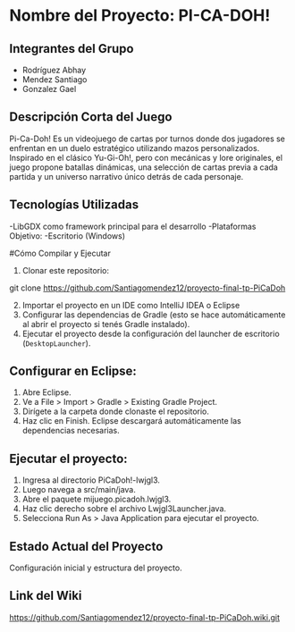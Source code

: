 # Nombre del Proyecto: PI-CA-DOH! 

## Integrantes del Grupo
 
- Rodríguez Abhay
- Mendez Santiago
- Gonzalez Gael


## Descripción Corta del Juego 

Pi-Ca-Doh! Es un videojuego de cartas por turnos donde dos jugadores se enfrentan en un duelo
estratégico utilizando mazos personalizados. Inspirado en el clásico Yu-Gi-Oh!, pero con mecánicas y
lore originales, el juego propone batallas dinámicas, una selección de cartas previa a cada partida y un
universo narrativo único detrás de cada personaje.

## Tecnologías Utilizadas 
-LibGDX como framework principal para el desarrollo
-Plataformas Objetivo: 
-Escritorio (Windows)

#Cómo Compilar y Ejecutar 

1. Clonar este repositorio: 

git clone https://github.com/Santiagomendez12/proyecto-final-tp-PiCaDoh

2. Importar el proyecto en un IDE como IntelliJ IDEA o Eclipse 
3. Configurar las dependencias de Gradle (esto se hace automáticamente al abrir el proyecto si tenés Gradle instalado).
4. Ejecutar el proyecto desde la configuración del launcher de escritorio (`DesktopLauncher`).

## Configurar en Eclipse:

1. Abre Eclipse.
2. Ve a File > Import > Gradle > Existing Gradle Project.
3. Dirígete a la carpeta donde clonaste el repositorio.
4. Haz clic en Finish. Eclipse descargará automáticamente las dependencias necesarias.

## Ejecutar el proyecto:

1. Ingresa al directorio PiCaDoh!-lwjgl3.
2. Luego navega a src/main/java.
3. Abre el paquete mijuego.picadoh.lwjgl3.
4. Haz clic derecho sobre el archivo Lwjgl3Launcher.java.
5. Selecciona Run As > Java Application para ejecutar el proyecto.

## Estado Actual del Proyecto
Configuración inicial y estructura del proyecto.

## Link del Wiki 
https://github.com/Santiagomendez12/proyecto-final-tp-PiCaDoh.wiki.git
